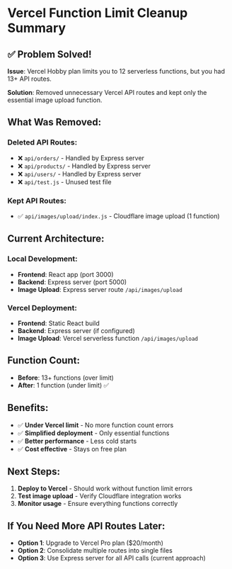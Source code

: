 # Vercel Function Limit Cleanup Summary

## ✅ **Problem Solved!**

**Issue**: Vercel Hobby plan limits you to 12 serverless functions, but you had 13+ API routes.

**Solution**: Removed unnecessary Vercel API routes and kept only the essential image upload function.

## **What Was Removed:**

### **Deleted API Routes:**
- ❌ `api/orders/` - Handled by Express server
- ❌ `api/products/` - Handled by Express server  
- ❌ `api/users/` - Handled by Express server
- ❌ `api/test.js` - Unused test file

### **Kept API Routes:**
- ✅ `api/images/upload/index.js` - Cloudflare image upload (1 function)

## **Current Architecture:**

### **Local Development:**
- **Frontend**: React app (port 3000)
- **Backend**: Express server (port 5000) 
- **Image Upload**: Express server route `/api/images/upload`

### **Vercel Deployment:**
- **Frontend**: Static React build
- **Backend**: Express server (if configured)
- **Image Upload**: Vercel serverless function `/api/images/upload`

## **Function Count:**
- **Before**: 13+ functions (over limit)
- **After**: 1 function (under limit) ✅

## **Benefits:**
- ✅ **Under Vercel limit** - No more function count errors
- ✅ **Simplified deployment** - Only essential functions
- ✅ **Better performance** - Less cold starts
- ✅ **Cost effective** - Stays on free plan

## **Next Steps:**
1. **Deploy to Vercel** - Should work without function limit errors
2. **Test image upload** - Verify Cloudflare integration works
3. **Monitor usage** - Ensure everything functions correctly

## **If You Need More API Routes Later:**
- **Option 1**: Upgrade to Vercel Pro plan ($20/month)
- **Option 2**: Consolidate multiple routes into single files
- **Option 3**: Use Express server for all API calls (current approach)
